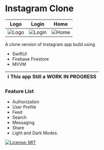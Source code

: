 # Instagram Clone

| Logo | Login | Home | 
|------|-------|------|
| ![Logo](https://github.com/shawaf/SwiftUI-Instagram-Clone/assets/6817107/758d6706-ce4d-4bbf-9832-22c097dc0225) | ![Login](https://github.com/shawaf/SwiftUI-Instagram-Clone/assets/6817107/6775094a-acbe-4af1-b36c-9e4eca1abe1e) | ![Home](https://github.com/shawaf/SwiftUI-Instagram-Clone/assets/6817107/b4164733-bf4c-483f-a07b-342907ed65ad) | 

A clone version of Instagram app build using 
- SwiftUI 
- Firebase Firestore
- MVVM
  
|                                      :information_source: This app Still a WORK IN PROGRESS                                               |
|-------------------------------------------------------------------------------------------------------------------------------------------|

### Feature List 
- Authorization
- User Profile
- Feed
- Search
- Messaging
- Share
- Light and Dark Modes. 

[![License: MIT](https://img.shields.io/badge/License-MIT-yellow.svg)](https://opensource.org/licenses/MIT)
